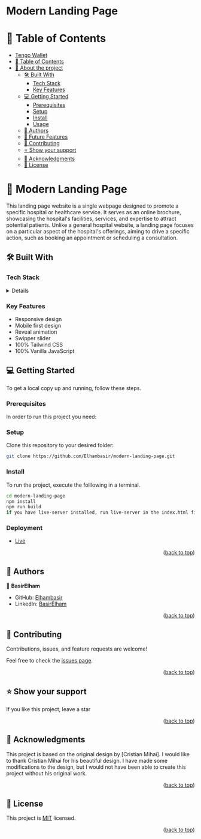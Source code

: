 # Modern Landing Page
<!-- TABLE OF CONTENTS -->

# 📗 Table of Contents

- [Tengo Wallet](#Tengo-Wallet)
- [📗 Table of Contents](#-table-of-contents)
- [📖 About the project ](#about-project)
  - [🛠 Built With ](#-built-with-)
    - [Tech Stack ](#tech-stack-)
    - [Key Features ](#key-features-)
  - [💻 Getting Started ](#-getting-started-)
    - [Prerequisites](#prerequisites)
    - [Setup](#setup)
    - [Install](#install)
    - [Usage](#usage)
  - [👥 Authors ](#-authors-)
  - [🔭 Future Features ](#-future-features-)
  - [🤝 Contributing ](#-contributing-)
  - [⭐️ Show your support ](#️-show-your-support-)
  - [🙏 Acknowledgments ](#-acknowledgments-)
  - [📝 License ](#-license-)

<!-- PROJECT DESCRIPTION -->

# 📖 Modern Landing Page <a name="about-project"></a>

This landing page website is a single webpage designed to promote a specific hospital or healthcare service. It serves as an online brochure, showcasing the hospital's facilities, services, and expertise to attract potential patients. Unlike a general hospital website, a landing page focuses on a particular aspect of the hospital's offerings, aiming to drive a specific action, such as booking an appointment or scheduling a consultation.

## 🛠 Built With <a name="built-with"></a>

### Tech Stack <a name="tech-stack"></a>

<details>
  <ul>
    <li>HTML</li>
    <li>CSS</li>
    <li>JavaScript</li>
    <li>Tailwind CSS</li>
    <li>Reveal Animation</li>
    <li>Swipper</li>
  </ul>
</details>

<!-- Features -->

### Key Features <a name="key-features"></a>

- Responsive design
- Mobile first design
- Reveal animation
- Swipper slider
- 100% Tailwind CSS
- 100% Vanilla JavaScript

<!-- GETTING STARTED -->

## 💻 Getting Started <a name="getting-started"></a>

To get a local copy up and running, follow these steps.

### Prerequisites

In order to run this project you need:

### Setup

Clone this repository to your desired folder:

```sh
git clone https://github.com/Elhambasir/modern-landing-page.git

```

### Install

To run the project, execute the folllowing in a terminal.

```sh
cd modern-landing-page
npm install
npm run build
if you have live-server installed, run live-server in the index.html file directory. otherwise, open the index.html file in your browser.
```

### Deployment <a name="deployment"></a>

- [Live](https://elhambasir.github.io/modern-landing-page/)

<p align="right">(<a href="#readme-top">back to top</a>)</p>

<!-- AUTHORS -->

## 👥 Authors <a name="authors"></a>


👤 **BasirElham**

- GitHub: [Elhambasir](https://github.com/Elhambasir)
- LinkedIn: [BasirElham](https://www.linkedin.com/in/basirelhamahmadi)

<p align="right">(<a href="#readme-top">back to top</a>)</p>

<!-- CONTRIBUTING -->

## 🤝 Contributing <a name="contributing"></a>

Contributions, issues, and feature requests are welcome!

Feel free to check the [issues page](https://github.com/Elhambasir/modern-landing-page/issues).

<p align="right">(<a href="#readme-top">back to top</a>)</p>

<!-- SUPPORT -->

## ⭐️ Show your support <a name="support"></a>

If you like this project, leave a star

<p align="right">(<a href="#readme-top">back to top</a>)</p>

<!-- ACKNOWLEDGEMENTS -->

## 🙏 Acknowledgments <a name="acknowledgements"></a>

This project is based on the original design by [Cristian Mihai]. I would like to thank Cristian Mihai for his beautiful design. I have made some modifications to the design, but I would not have been able to create this project without his original work.


<p align="right">(<a href="#readme-top">back to top</a>)</p>

<!-- FAQ (optional) -->

<!-- LICENSE -->

## 📝 License <a name="license"></a>

This project is [MIT](./LICENSE) licensed.

<p align="right">(<a href="#readme-top">back to top</a>)</p>
